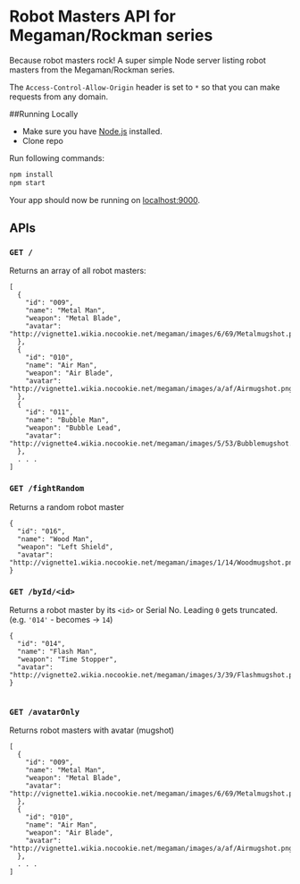 # Robot Masters API for Megaman/Rockman series
Because robot masters rock! A super simple Node server listing robot masters from the Megaman/Rockman series.

The `Access-Control-Allow-Origin` header is set to `*` so that you can make requests from any domain.

##Running Locally
* Make sure you have [Node.js](http://nodejs.org) installed.
* Clone repo

Run following commands:

```sh
npm install
npm start
```

Your app should now be running on [localhost:9000](http://localhost:9001/).

## APIs

### `GET /`
Returns an array of all robot masters:
```
[
  {
    "id": "009",
    "name": "Metal Man",
    "weapon": "Metal Blade",
    "avatar": "http://vignette1.wikia.nocookie.net/megaman/images/6/69/Metalmugshot.png"
  },
  {
    "id": "010",
    "name": "Air Man",
    "weapon": "Air Blade",
    "avatar": "http://vignette1.wikia.nocookie.net/megaman/images/a/af/Airmugshot.png"
  },
  {
    "id": "011",
    "name": "Bubble Man",
    "weapon": "Bubble Lead",
    "avatar": "http://vignette4.wikia.nocookie.net/megaman/images/5/53/Bubblemugshot.png"
  },
  . . .
]
```
### `GET /fightRandom`
Returns a random robot master 
```
{
  "id": "016",
  "name": "Wood Man",
  "weapon": "Left Shield",
  "avatar": "http://vignette1.wikia.nocookie.net/megaman/images/1/14/Woodmugshot.png"
}
```

### `GET /byId/<id>`
Returns a robot master by its `<id>` or Serial No. Leading `0` gets truncated. (e.g. `'014'` - becomes -> `14`)
```
{
  "id": "014",
  "name": "Flash Man",
  "weapon": "Time Stopper",
  "avatar": "http://vignette2.wikia.nocookie.net/megaman/images/3/39/Flashmugshot.png"
}
    
```
### `GET /avatarOnly`
Returns robot masters with avatar (mugshot)
```
[
  {
    "id": "009",
    "name": "Metal Man",
    "weapon": "Metal Blade",
    "avatar": "http://vignette1.wikia.nocookie.net/megaman/images/6/69/Metalmugshot.png"
  },
  {
    "id": "010",
    "name": "Air Man",
    "weapon": "Air Blade",
    "avatar": "http://vignette1.wikia.nocookie.net/megaman/images/a/af/Airmugshot.png"
  },
  . . .
]
```